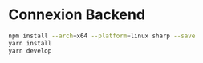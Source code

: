 # Connexion Backend

```bash
npm install --arch=x64 --platform=linux sharp --save
yarn install
yarn develop
```